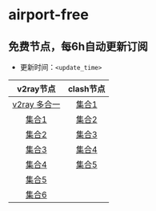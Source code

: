 # airport-free
## 免费节点，每6h自动更新订阅

- 更新时间：`<update_time>`

|v2ray节点|clash节点|
|:-------:|:-------:|
|[v2ray 多合一](https://cdn.jsdelivr.net/gh/xiaoji235/airport-free/v2ray.txt)|[集合1](https://cdn.jsdelivr.net/gh/xiaoji235/airport-free/clash/1.txt")|
|[集合1](https://cdn.jsdelivr.net/gh/xiaoji235/airport-free/v2ray/1.txt")|[集合2](https://cdn.jsdelivr.net/gh/xiaoji235/airport-free/clash/2.txt")|
|[集合2](https://cdn.jsdelivr.net/gh/xiaoji235/airport-free/v2ray/2.txt")|[集合3](https://cdn.jsdelivr.net/gh/xiaoji235/airport-free/clash/3.txt")|
|[集合3](https://cdn.jsdelivr.net/gh/xiaoji235/airport-free/v2ray/3.txt")|[集合4](https://cdn.jsdelivr.net/gh/xiaoji235/airport-free/clash/4.txt")|
|[集合4](https://cdn.jsdelivr.net/gh/xiaoji235/airport-free/v2ray/4.txt")|[集合5](https://cdn.jsdelivr.net/gh/xiaoji235/airport-free/clash/5.txt")|
|[集合5](https://cdn.jsdelivr.net/gh/xiaoji235/airport-free/v2ray/5.txt")|
|[集合6](https://cdn.jsdelivr.net/gh/xiaoji235/airport-free/v2ray/6.txt")|
